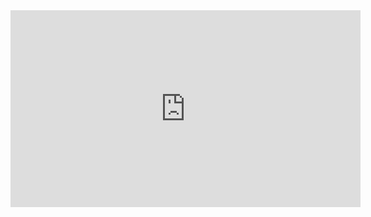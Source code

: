 <iframe
  width="560"
  height="315"
  src="https://www.youtube.com/embed/YlLPS15tnBQ"
  title="YouTube video player"
  frameborder="0"
  allow="accelerometer; autoplay; clipboard-write; encrypted-media; gyroscope; picture-in-picture"
  allowfullscreen>
</iframe>
